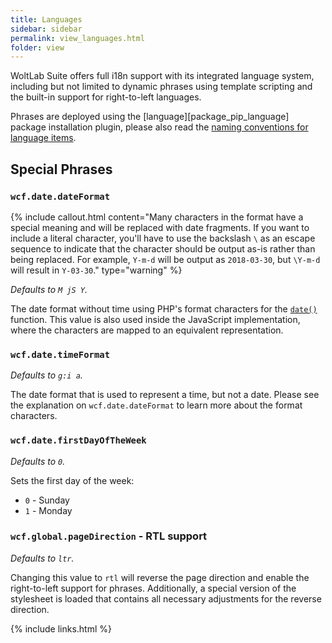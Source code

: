 ```yaml
---
title: Languages
sidebar: sidebar
permalink: view_languages.html
folder: view
---
```


WoltLab Suite offers full i18n support with its integrated language system,
including but not limited to dynamic phrases using template scripting and the
built-in support for right-to-left languages.

Phrases are deployed using the [language][package_pip_language] package
installation plugin, please also read the [naming conventions for language items](view_languages_naming-conventions.html).

## Special Phrases

### `wcf.date.dateFormat`

{% include callout.html content="Many characters in the format have a special meaning and will be replaced with date fragments. If you want to include a literal character, you'll have to use the backslash `\` as an escape sequence to indicate that the character should be output as-is rather than being replaced. For example, `Y-m-d` will be output as `2018-03-30`, but `\Y-m-d` will result in `Y-03-30`." type="warning" %}

_Defaults to `M jS Y`._

The date format without time using PHP's format characters for the
[`date()`](https://secure.php.net/manual/en/function.date.php) function. This
value is also used inside the JavaScript implementation, where the characters
are mapped to an equivalent representation.

### `wcf.date.timeFormat`

_Defaults to `g:i a`._

The date format that is used to represent a time, but not a date. Please see the
explanation on `wcf.date.dateFormat` to learn more about the format characters.

### `wcf.date.firstDayOfTheWeek`

_Defaults to `0`._

Sets the first day of the week:
* `0` - Sunday
* `1` - Monday

### `wcf.global.pageDirection` - RTL support

_Defaults to `ltr`._

Changing this value to `rtl` will reverse the page direction and enable the
right-to-left support for phrases. Additionally, a special version of the
stylesheet is loaded that contains all necessary adjustments for the reverse
direction.

{% include links.html %}
